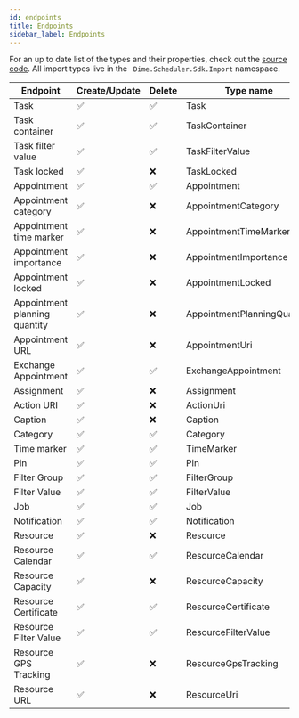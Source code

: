 ```yaml
---
id: endpoints
title: Endpoints
sidebar_label: Endpoints
---
```


For an up to date list of the types and their properties, check out the [source code](https://github.com/dime-scheduler/sdk-dotnet/tree/master/src/core/Import).
All import types live in the ` Dime.Scheduler.Sdk.Import` namespace.

| Endpoint                      | Create/Update | Delete | Type name                   |
| ----------------------------- | ------------- | ------ | --------------------------- |
| Task                          | ✅            | ✅     | Task                        |
| Task container                | ✅            | ✅     | TaskContainer               |
| Task filter value             | ✅            | ✅     | TaskFilterValue             |
| Task locked                   | ✅            | ❌     | TaskLocked                  |
| Appointment                   | ✅            | ✅     | Appointment                 |
| Appointment category          | ✅            | ❌     | AppointmentCategory         |
| Appointment time marker       | ✅            | ❌     | AppointmentTimeMarker       |
| Appointment importance        | ✅            | ❌     | AppointmentImportance       |
| Appointment locked            | ✅            | ❌     | AppointmentLocked           |
| Appointment planning quantity | ✅            | ❌     | AppointmentPlanningQuantity |
| Appointment URL               | ✅            | ❌     | AppointmentUri              |
| Exchange Appointment          | ✅            | ✅     | ExchangeAppointment         |
| Assignment                    | ✅            | ❌     | Assignment                  |
| Action URI                    | ✅            | ❌     | ActionUri                   |
| Caption                       | ✅            | ❌     | Caption                     |
| Category                      | ✅            | ✅     | Category                    |
| Time marker                   | ✅            | ✅     | TimeMarker                  |
| Pin                           | ✅            | ✅     | Pin                         |
| Filter Group                  | ✅            | ✅     | FilterGroup                 |
| Filter Value                  | ✅            | ✅     | FilterValue                 |
| Job                           | ✅            | ✅     | Job                         |
| Notification                  | ✅            | ✅     | Notification                |
| Resource                      | ✅            | ❌     | Resource                    |
| Resource Calendar             | ✅            | ✅     | ResourceCalendar            |
| Resource Capacity             | ✅            | ❌     | ResourceCapacity            |
| Resource Certificate          | ✅            | ✅     | ResourceCertificate         |
| Resource Filter Value         | ✅            | ✅     | ResourceFilterValue         |
| Resource GPS Tracking         | ✅            | ❌     | ResourceGpsTracking         |
| Resource URL                  | ✅            | ❌     | ResourceUri                 |
